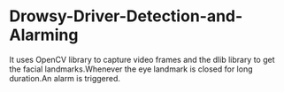 # Drowsy-Driver-Detection-and-Alarming
It uses OpenCV library to capture video frames and the dlib library to get the facial landmarks.Whenever the eye landmark is closed for long duration.An alarm is triggered.
